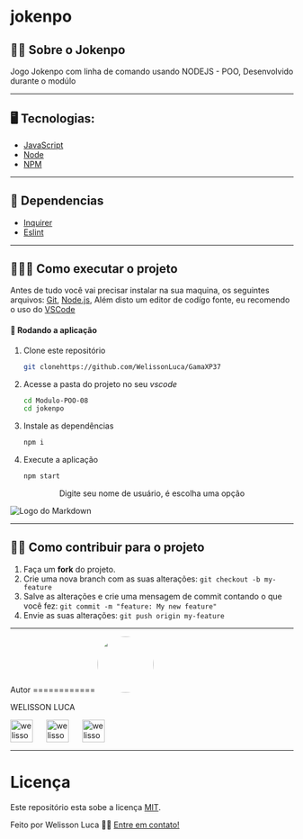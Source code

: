 # jokenpo




## 🏋️‍♀️ Sobre o Jokenpo

<p align="left"> Jogo Jokenpo com linha de comando usando NODEJS - POO, Desenvolvido durante o modúlo</p>

<hr>

## 🖥 Tecnologias:
- <a href="https://www.w3schools.com/js/default.asp">JavaScript</a>
- <a href="https://nodejs.org/en/">Node</a>
- <a href="https://www.npmjs.com/">NPM</a>


<hr>

 ## 🔌 Dependencias
- <a href="https://www.npmjs.com/package/inquirer">Inquirer</a>
- <a href="https://www.npmjs.com/package/inquirer">Eslint</a>

<hr />

## 👩🏿‍💻 Como executar o projeto

Antes de tudo você vai precisar instalar na sua maquina, os seguintes arquivos:
[Git](https://git-scm.com), [Node.js](https://nodejs.org/en/), Além disto um editor de codígo fonte, eu recomendo o uso do  [VSCode](https://code.visualstudio.com/)

#### 🧭 Rodando a aplicação

1. Clone este repositório

	```bash
	git clonehttps://github.com/WelissonLuca/GamaXP37
	```

2. Acesse a pasta do projeto no seu *vscode*

	```bash
	cd Modulo-POO-08
	cd jokenpo
	```

3. Instale as dependências

	```bash
	npm i
	```

4. Execute a aplicação 

	```bash
	npm start
	```

<p align="center">Digite seu nome de usuário, é escolha uma opção</p>

![Logo do Markdown](https://imgseed.xyz/img/162096588200669a8.gif)

<hr>


## 🏋️‍♀️ Como contribuir para o projeto

1. Faça um **fork** do projeto.
2. Crie uma nova branch com as suas alterações: `git checkout -b my-feature`
3. Salve as alterações e crie uma mensagem de commit contando o que você fez: `git commit -m "feature: My new feature"`
4. Envie as suas alterações: `git push origin my-feature`

<hr>
Autor
============

 <img style="border-radius: 50%;" src="https://avatars1.githubusercontent.com/u/62263143?s=460&u=2d740bbcbd193e223e104d59cca9a1b0b8831152&v=4" width="100px;" alt=""/>

<p>WELISSON LUCA</p> 
<p align="left">
<a href="https://www.linkedin.com/in/welisson-luca-assun%C3%A7%C3%A2o-vilar-483697189/" target="blank"><img align="center" src="https://cdn.iconscout.com/icon/free/png-64/linkedin-208-916919.png" alt="welisson luca" width="40" /></a>
<a href="mailto:welissonluca17@gmail.com?subject=Hello%20again" target="blank" style="margin:20px"><img align="center" src="https://cdn.iconscout.com/icon/free/png-64/google-search-engine-logo-sign-find-gmail-6-4981.png" alt="welisson luca" width="40" /></a>
<a href="https://api.whatsapp.com/send?phone=5591999145682&text=Informe%20seu%20nome%20%C3%A9%20qual%20o%20assunto.!" target="blank" ><img align="center" src="https://cdn.iconscout.com/icon/free/png-64/whatsapp-151-675795.png" alt="welisson luca" width="40" /></a>



</p>

<hr>

Licença
============

Este repositório esta sobe a licença [MIT](./LICENSE).

Feito por Welisson Luca 👋🏻 [Entre em contato!](https://api.whatsapp.com/send?phone=5591999145682&text=Informe%20seu%20nome%20%C3%A9%20qual%20o%20assunto.!)
